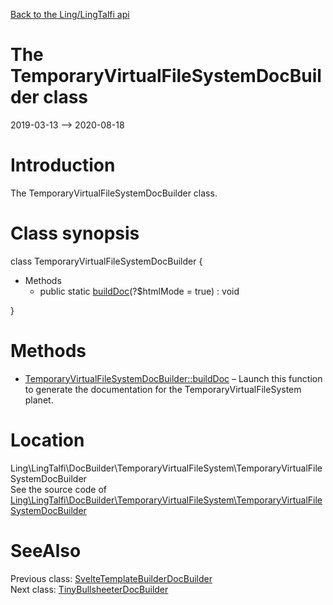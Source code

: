 [Back to the Ling/LingTalfi api](https://github.com/lingtalfi/LingTalfi/blob/master/doc/api/Ling/LingTalfi.md)



The TemporaryVirtualFileSystemDocBuilder class
================
2019-03-13 --> 2020-08-18






Introduction
============

The TemporaryVirtualFileSystemDocBuilder class.



Class synopsis
==============


class <span class="pl-k">TemporaryVirtualFileSystemDocBuilder</span>  {

- Methods
    - public static [buildDoc](https://github.com/lingtalfi/LingTalfi/blob/master/doc/api/Ling/LingTalfi/DocBuilder/TemporaryVirtualFileSystem/TemporaryVirtualFileSystemDocBuilder/buildDoc.md)(?$htmlMode = true) : void

}






Methods
==============

- [TemporaryVirtualFileSystemDocBuilder::buildDoc](https://github.com/lingtalfi/LingTalfi/blob/master/doc/api/Ling/LingTalfi/DocBuilder/TemporaryVirtualFileSystem/TemporaryVirtualFileSystemDocBuilder/buildDoc.md) &ndash; Launch this function to generate the documentation for the TemporaryVirtualFileSystem planet.





Location
=============
Ling\LingTalfi\DocBuilder\TemporaryVirtualFileSystem\TemporaryVirtualFileSystemDocBuilder<br>
See the source code of [Ling\LingTalfi\DocBuilder\TemporaryVirtualFileSystem\TemporaryVirtualFileSystemDocBuilder](https://github.com/lingtalfi/LingTalfi/blob/master/DocBuilder/TemporaryVirtualFileSystem/TemporaryVirtualFileSystemDocBuilder.php)



SeeAlso
==============
Previous class: [SvelteTemplateBuilderDocBuilder](https://github.com/lingtalfi/LingTalfi/blob/master/doc/api/Ling/LingTalfi/DocBuilder/SvelteTemplateBuilder/SvelteTemplateBuilderDocBuilder.md)<br>Next class: [TinyBullsheeterDocBuilder](https://github.com/lingtalfi/LingTalfi/blob/master/doc/api/Ling/LingTalfi/DocBuilder/TinyBullsheeter/TinyBullsheeterDocBuilder.md)<br>
